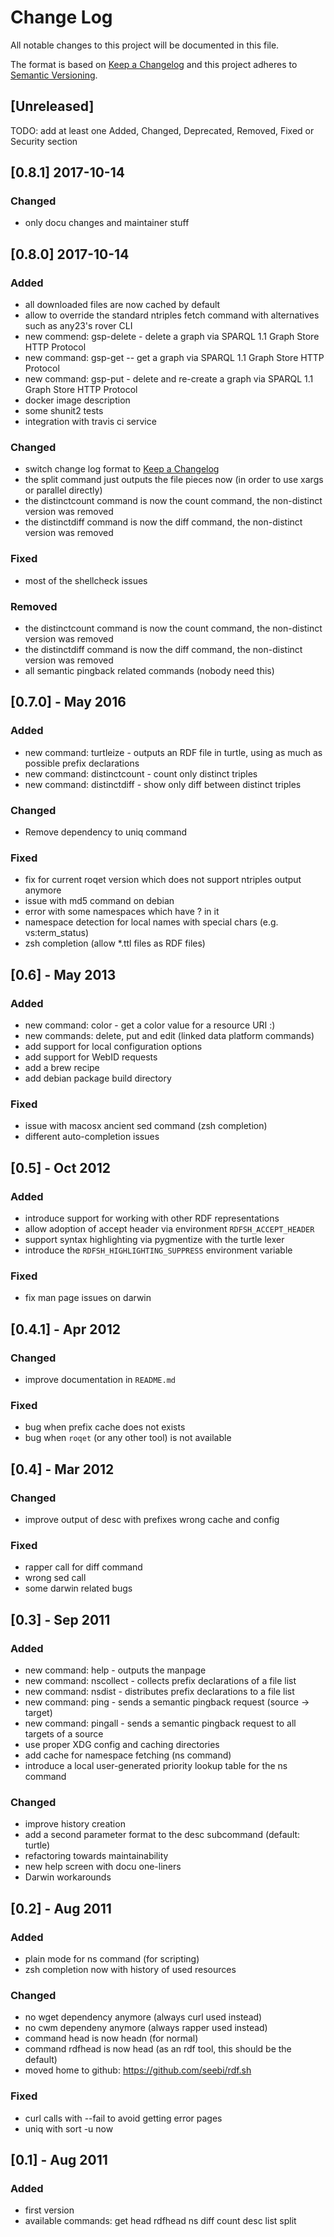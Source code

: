 # Change Log

All notable changes to this project will be documented in this file.

The format is based on [Keep a Changelog](http://keepachangelog.com/) and this project adheres to [Semantic Versioning](http://semver.org/).

## [Unreleased]

TODO: add at least one Added, Changed, Deprecated, Removed, Fixed or Security section

## [0.8.1] 2017-10-14

### Changed

* only docu changes and maintainer stuff

## [0.8.0] 2017-10-14

### Added

* all downloaded files are now cached by default
* allow to override the standard ntriples fetch command with alternatives such as any23's rover CLI
* new commend: gsp-delete - delete a graph via SPARQL 1.1 Graph Store HTTP Protocol
* new command: gsp-get -- get a graph via SPARQL 1.1 Graph Store HTTP Protocol
* new command: gsp-put - delete and re-create a graph via SPARQL 1.1 Graph Store HTTP Protocol
* docker image description
* some shunit2 tests
* integration with travis ci service

### Changed

* switch change log format to [Keep a Changelog](http://keepachangelog.com/) 
* the split command just outputs the file pieces now (in order to use xargs or parallel directly)
* the distinctcount command is now the count command, the non-distinct version was removed
* the distinctdiff command is now the diff command, the non-distinct version was removed

### Fixed

* most of the shellcheck issues

### Removed

* the distinctcount command is now the count command, the non-distinct version was removed
* the distinctdiff command is now the diff command, the non-distinct version was removed
* all semantic pingback related commands (nobody need this)

## [0.7.0] - May 2016

### Added

* new command: turtleize - outputs an RDF file in turtle, using as much as possible prefix declarations 
* new command: distinctcount - count only distinct triples
* new command: distinctdiff - show only diff between distinct triples

### Changed

* Remove dependency to uniq command

### Fixed

* fix for current roqet version which does not support ntriples output anymore
* issue with md5 command on debian
* error with some namespaces which have ? in it
* namespace detection for local names with special chars (e.g. vs:term_status)
* zsh completion (allow *.ttl files as RDF files)

## [0.6] - May 2013

### Added

* new command: color - get a color value for a resource URI :)
* new commands: delete, put and edit (linked data platform commands)
* add support for local configuration options
* add support for WebID requests
* add a brew recipe
* add debian package build directory

### Fixed

* issue with macosx ancient sed command (zsh completion)
* different auto-completion issues

## [0.5] - Oct 2012

### Added

* introduce support for working with other RDF representations
* allow adoption of accept header via environment `RDFSH_ACCEPT_HEADER`
* support syntax highlighting via pygmentize with the turtle lexer
* introduce the `RDFSH_HIGHLIGHTING_SUPPRESS` environment variable

### Fixed

* fix man page issues on darwin

## [0.4.1] - Apr 2012

### Changed

* improve documentation in `README.md`

### Fixed

* bug when prefix cache does not exists
* bug when `roqet` (or any other tool) is not available

## [0.4] - Mar 2012

### Changed

* improve output of desc with prefixes wrong cache and config

### Fixed

* rapper call for diff command
* wrong sed call
* some darwin related bugs

## [0.3] - Sep 2011

### Added

* new command: help - outputs the manpage
* new command: nscollect - collects prefix declarations of a file list
* new command: nsdist - distributes prefix declarations to a file list
* new command: ping - sends a semantic pingback request (source -> target)
* new command: pingall - sends a semantic pingback request to all targets of a source
* use proper XDG config and caching directories
* add cache for namespace fetching (ns command)
* introduce a local user-generated priority lookup table for the ns command

### Changed

* improve history creation
* add a second parameter format to the desc subcommand (default: turtle)
* refactoring towards maintainability
* new help screen with docu one-liners
* Darwin workarounds

## [0.2] - Aug 2011

### Added

* plain mode for ns command (for scripting)
* zsh completion now with history of used resources

### Changed

* no wget dependency anymore (always curl used instead)
* no cwm dependeny anymore (always rapper used instead)
* command head is now headn (for normal)
* command rdfhead is now head (as an rdf tool, this should be the default)
* moved home to github: https://github.com/seebi/rdf.sh

### Fixed

* curl calls with --fail to avoid getting error pages
* uniq with sort -u now

## [0.1] - Aug 2011

### Added

* first version
* available commands: get head rdfhead ns diff count desc list split

